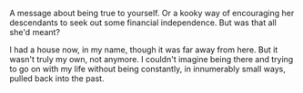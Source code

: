 A message about being true to yourself. Or a kooky way of encouraging her descendants to seek out some financial independence. But was that all she'd meant?

I had a house now, in my name, though it was far away from here. But it wasn't truly my own, not anymore. I couldn't imagine being there and trying to go on with my life without being constantly, in innumerably small ways, pulled back into the past. 